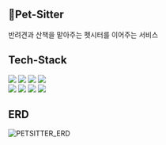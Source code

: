 ## 🐶Pet-Sitter
반려견과 산책을 맡아주는 펫시터를 이어주는 서비스 

## Tech-Stack
<img src="https://img.shields.io/badge/Java-007396?style=flat&logo=OpenJDK&logoColor=white"/> <img src="https://img.shields.io/badge/Gradle-02303A?style=flat&logo=Gradle&logoColor=white"/>  <img src="https://img.shields.io/badge/Spring Boot-6DB33FA?style=flat&logo=Spring Boot&logoColor=white"/>  <img src="https://img.shields.io/badge/Spring Security-6DB33F?style=flat&logo=Spring Security&logoColor=white"/>  
<img src="https://img.shields.io/badge/MySQL-4479A1?style=flat&logo=MySQL&logoColor=white"/> <img src="https://img.shields.io/badge/JWT-000000?style=flat&logo=JWT&logoColor=white"/> <img src="https://img.shields.io/badge/Redis-DC382D?style=flat&logo=Redis&logoColor=white"/> <img src="https://img.shields.io/badge/JUnit5-25A162?style=flat&logo=JUnit5&logoColor=white"/>

## ERD
![PETSITTER_ERD](https://github.com/like-space/petSitter/assets/87972707/ac173c6f-afab-490a-a804-b8c1a22656fc)
